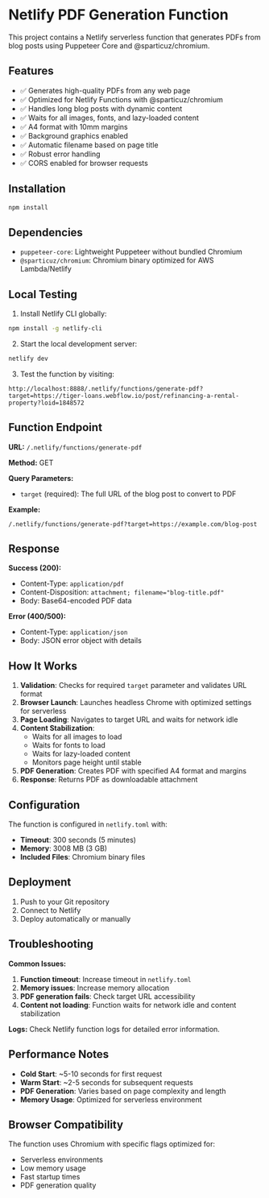 # Netlify PDF Generation Function

This project contains a Netlify serverless function that generates PDFs from blog posts using Puppeteer Core and @sparticuz/chromium.

## Features

- ✅ Generates high-quality PDFs from any web page
- ✅ Optimized for Netlify Functions with @sparticuz/chromium
- ✅ Handles long blog posts with dynamic content
- ✅ Waits for all images, fonts, and lazy-loaded content
- ✅ A4 format with 10mm margins
- ✅ Background graphics enabled
- ✅ Automatic filename based on page title
- ✅ Robust error handling
- ✅ CORS enabled for browser requests

## Installation

```bash
npm install
```

## Dependencies

- `puppeteer-core`: Lightweight Puppeteer without bundled Chromium
- `@sparticuz/chromium`: Chromium binary optimized for AWS Lambda/Netlify

## Local Testing

1. Install Netlify CLI globally:
```bash
npm install -g netlify-cli
```

2. Start the local development server:
```bash
netlify dev
```

3. Test the function by visiting:
```
http://localhost:8888/.netlify/functions/generate-pdf?target=https://tiger-loans.webflow.io/post/refinancing-a-rental-property?loid=1848572
```

## Function Endpoint

**URL:** `/.netlify/functions/generate-pdf`

**Method:** GET

**Query Parameters:**
- `target` (required): The full URL of the blog post to convert to PDF

**Example:**
```
/.netlify/functions/generate-pdf?target=https://example.com/blog-post
```

## Response

**Success (200):**
- Content-Type: `application/pdf`
- Content-Disposition: `attachment; filename="blog-title.pdf"`
- Body: Base64-encoded PDF data

**Error (400/500):**
- Content-Type: `application/json`
- Body: JSON error object with details

## How It Works

1. **Validation**: Checks for required `target` parameter and validates URL format
2. **Browser Launch**: Launches headless Chrome with optimized settings for serverless
3. **Page Loading**: Navigates to target URL and waits for network idle
4. **Content Stabilization**: 
   - Waits for all images to load
   - Waits for fonts to load
   - Waits for lazy-loaded content
   - Monitors page height until stable
5. **PDF Generation**: Creates PDF with specified A4 format and margins
6. **Response**: Returns PDF as downloadable attachment

## Configuration

The function is configured in `netlify.toml` with:
- **Timeout**: 300 seconds (5 minutes)
- **Memory**: 3008 MB (3 GB)
- **Included Files**: Chromium binary files

## Deployment

1. Push to your Git repository
2. Connect to Netlify
3. Deploy automatically or manually

## Troubleshooting

**Common Issues:**

1. **Function timeout**: Increase timeout in `netlify.toml`
2. **Memory issues**: Increase memory allocation
3. **PDF generation fails**: Check target URL accessibility
4. **Content not loading**: Function waits for network idle and content stabilization

**Logs:**
Check Netlify function logs for detailed error information.

## Performance Notes

- **Cold Start**: ~5-10 seconds for first request
- **Warm Start**: ~2-5 seconds for subsequent requests
- **PDF Generation**: Varies based on page complexity and length
- **Memory Usage**: Optimized for serverless environment

## Browser Compatibility

The function uses Chromium with specific flags optimized for:
- Serverless environments
- Low memory usage
- Fast startup times
- PDF generation quality
